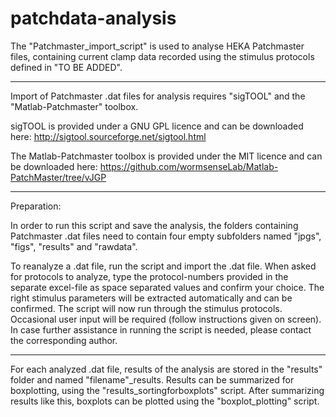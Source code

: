 # patchdata-analysis

The "Patchmaster_import_script" is used to analyse HEKA Patchmaster files, containing current clamp data recorded using the stimulus protocols defined in "TO BE ADDED".


______________________________

Import of Patchmaster .dat files for analysis requires "sigTOOL" and the "Matlab-Patchmaster" toolbox.

sigTOOL is provided under a GNU GPL licence and can be downloaded here: http://sigtool.sourceforge.net/sigtool.html

The Matlab-Patchmaster toolbox is provided under the MIT licence and can be downloaded here: https://github.com/wormsenseLab/Matlab-PatchMaster/tree/vJGP
______________________________

Preparation:

In order to run this script and save the analysis, the folders containing Patchmaster .dat files need to contain four empty subfolders named "jpgs", "figs", "results" and "rawdata".


To reanalyze a .dat file, run the script and import the .dat file. When asked for protocols to analyze, type the protocol-numbers provided in the separate excel-file as space separated values and confirm your choice. The right stimulus parameters will be extracted automatically and can be confirmed. The script will now run through the stimulus protocols. Occasional user input will be required (follow instructions given on screen). In case further assistance in running the script is needed, please contact the corresponding author.


-----------------------------


For each analyzed .dat file, results of the analysis are stored in the "results" folder and named "filename"_results. Results can be summarized for boxplotting, using the "results_sortingforboxplots" script. After summarizing results like this, boxplots can be plotted using the "boxplot_plotting" script.
